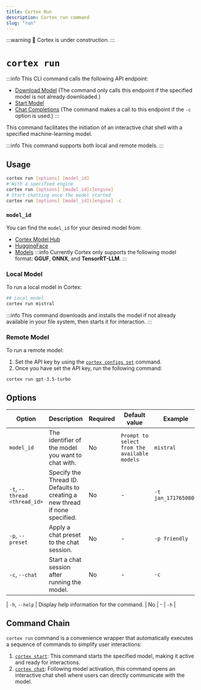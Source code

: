 ```yaml
---
title: Cortex Run
description: Cortex run command
slug: "run"
---
```


:::warning
🚧 Cortex is under construction.
:::

# `cortex run`
:::info
This CLI command calls the following API endpoint:
- [Download Model](/api-reference#tag/models/get/v1/models/download/{modelId}) (The command only calls this endpoint if the specified model is not already downloaded.)
- [Start Model](/api-reference#tag/models/post/v1/models/{modelId}/start)
- [Chat Completions](/api-reference#tag/inference/post/v1/chat/completions) (The command makes a call to this endpoint if the `-c` option is used.)
:::

This command facilitates the initiation of an interactive chat shell with a specified machine-learning model.

:::info
This command supports both local and remote models.
:::
## Usage

```bash
cortex run [options] [model_id]
# With a specified engine
cortex run [options] [model_id]:[engine]
# Start chatting once the model started
cortex run [options] [model_id]:[engine] -c
```
### `model_id`
You can find the `model_id` for your desired model from:
- [Cortex Model Hub](https://huggingface.co/cortexso)
- [HuggingFace](https://huggingface.co/models)
- [Models](/models)
:::info
Currently Cortex only supports the following model format: **GGUF**, **ONNX**, and **TensorRT-LLM**.
:::
### Local Model
To run a local model in Cortex:
```bash
## Local model
cortex run mistral
```
:::info
This command downloads and installs the model if not already available in your file system, then starts it for interaction.
:::
### Remote Model
To run a remote model:
1. Set the API key by using the [`cortex configs set`](/docs/cli/configs/set) command.
2.  Once you have set the API key, run the following command:
```bash
cortex run gpt-3.5-turbo
```


## Options

| Option                      | Description                                                                 | Required | Default value                                | Example                |
|-----------------------------|-----------------------------------------------------------------------------|----------|----------------------------------------------|------------------------|
| `model_id`                  | The identifier of the model you want to chat with.                          | No       | `Prompt to select from the available models` | `mistral`       |
| `-t`, `--thread <thread_id>`  | Specify the Thread ID. Defaults to creating a new thread if none specified. | No       | -                                            | `-t jan_1717650808`       |
| `-p`, `--preset`              | Apply a chat preset to the chat session.                                    | No       | -                                            | `-p friendly`    |
| `-c`, `--chat`                | Start a chat session after running the model.                                   | No       | -                                            | `-c`               |

| `-h`, `--help`                | Display help information for the command.                                   | No       | -                                            | `-h`               |



## Command Chain

`cortex run` command is a convenience wrapper that automatically executes a sequence of commands to simplify user interactions:

1. [`cortex start`](/docs/cli/models/start): This command starts the specified model, making it active and ready for interactions.
2. [`cortex chat`](/docs/cli/chat): Following model activation, this command opens an interactive chat shell where users can directly communicate with the model.

